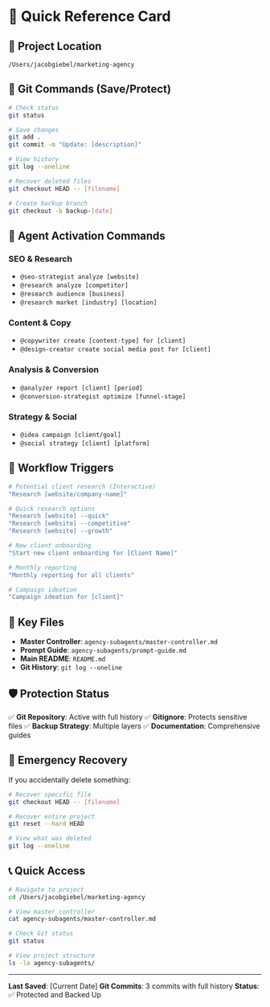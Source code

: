 # 🚀 Quick Reference Card

## 📍 **Project Location**
```
/Users/jacobgiebel/marketing-agency
```

## 🔄 **Git Commands (Save/Protect)**

```bash
# Check status
git status

# Save changes
git add .
git commit -m "Update: [description]"

# View history
git log --oneline

# Recover deleted files
git checkout HEAD -- [filename]

# Create backup branch
git checkout -b backup-[date]
```

## 🤖 **Agent Activation Commands**

### **SEO & Research**
- `@seo-strategist analyze [website]`
- `@research analyze [competitor]`
- `@research audience [business]`
- `@research market [industry] [location]`

### **Content & Copy**
- `@copywriter create [content-type] for [client]`
- `@design-creator create social media post for [client]`

### **Analysis & Conversion**
- `@analyzer report [client] [period]`
- `@conversion-strategist optimize [funnel-stage]`

### **Strategy & Social**
- `@idea campaign [client/goal]`
- `@social strategy [client] [platform]`

## 🔄 **Workflow Triggers**

```bash
# Potential client research (Interactive)
"Research [website/company-name]"

# Quick research options
"Research [website] --quick"
"Research [website] --competitive"
"Research [website] --growth"

# New client onboarding
"Start new client onboarding for [Client Name]"

# Monthly reporting
"Monthly reporting for all clients"

# Campaign ideation
"Campaign ideation for [client]"
```

## 📁 **Key Files**

- **Master Controller**: `agency-subagents/master-controller.md`
- **Prompt Guide**: `agency-subagents/prompt-guide.md`
- **Main README**: `README.md`
- **Git History**: `git log --oneline`

## 🛡️ **Protection Status**

✅ **Git Repository**: Active with full history
✅ **Gitignore**: Protects sensitive files
✅ **Backup Strategy**: Multiple layers
✅ **Documentation**: Comprehensive guides

## 🚨 **Emergency Recovery**

If you accidentally delete something:

```bash
# Recover specific file
git checkout HEAD -- [filename]

# Recover entire project
git reset --hard HEAD

# View what was deleted
git log --oneline
```

## 📞 **Quick Access**

```bash
# Navigate to project
cd /Users/jacobgiebel/marketing-agency

# View master controller
cat agency-subagents/master-controller.md

# Check Git status
git status

# View project structure
ls -la agency-subagents/
```

---

**Last Saved**: [Current Date]
**Git Commits**: 3 commits with full history
**Status**: ✅ Protected and Backed Up
